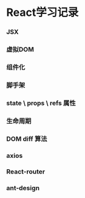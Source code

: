# React学习记录


### JSX

### 虚拟DOM

### 组件化

### 脚手架

### state \ props \ refs 属性

### 生命周期

### DOM diff 算法

### axios

### React-router

### ant-design
